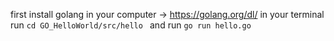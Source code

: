 first install golang in your computer -> https://golang.org/dl/
in your terminal run `cd GO_HelloWorld/src/hello `  and  run `go run hello.go`